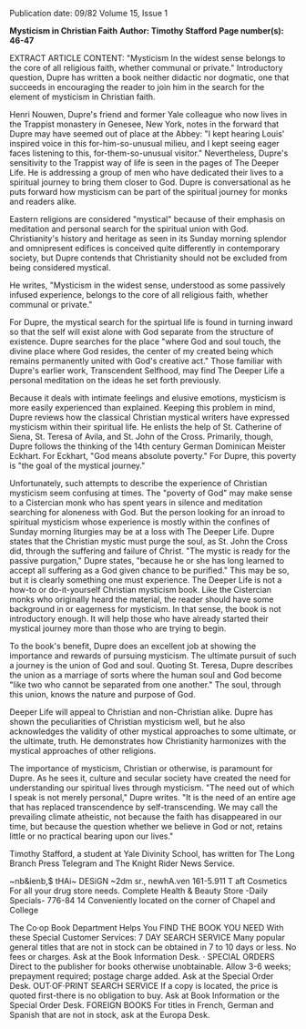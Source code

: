 Publication date: 09/82
Volume 15, Issue 1

**Mysticism in Christian Faith**
**Author: Timothy Stafford**
**Page number(s): 46-47**

EXTRACT ARTICLE CONTENT:
"Mysticism In the widest sense belongs to the core of all religious faith, whether communal or private."  Introductory question, Dupre has written a book neither didactic nor dogmatic, one that succeeds in encouraging the reader to join him in the search for the element of mysticism in Christian faith.

Henri Nouwen, Dupre's friend and former Yale colleague who now lives in the Trappist monastery in Genesee, New York, notes in the forward that Dupre may have seemed out of place at the Abbey: "I kept hearing Louis' inspired voice in this for-him-so-unusual milieu, and I kept seeing eager faces listening to this, for-them-so-unusual visitor." Nevertheless, Dupre's sensitivity to the Trappist way of life is seen in the pages of The Deeper Life. He is addressing a group of men who have dedicated their lives to a spiritual journey to bring them closer to God. Dupre is conversational as he puts forward how mysticism can be part of the spiritual journey for monks and readers alike.

Eastern religions are considered "mystical" because of their emphasis on meditation and personal search for the spiritual union with God. Christianity's history and heritage as seen in its Sunday morning splendor and omnipresent edifices is conceived quite differently in contemporary society, but Dupre contends that Christianity should not be excluded from being considered mystical.

He writes, "Mysticism in the widest sense, understood as some passively infused experience, belongs to the core of all religious faith, whether communal or private."

For Dupre, the mystical search for the spirtual life is found in turning inward so that the self will exist alone with God separate from the structure of existence. Dupre searches for the place "where God and soul touch, the divine place where God resides, the center of my created being which remains permanently united with God's creative act." Those familiar with Dupre's earlier work, Transcendent Selfhood, may find The Deeper Life a personal meditation on the ideas he set forth previously.

Because it deals with intimate feelings and elusive emotions, mysticism is more easily experienced than explained. Keeping this problem in mind, Dupre reviews how the classical Christian mystical writers have expressed mysticism within their spiritual life. He enlists the help of St. Catherine of Siena, St. Teresa of Avila, and St. John of the Cross. Primarily, though, Dupre follows the thinking of the 14th century German Dominican Meister Eckhart. For Eckhart, "God means absolute poverty." For Dupre, this poverty is "the goal of the mystical journey."

Unfortunately, such attempts to describe the experience of Christian mysticism seem confusing at times. The "poverty of God" may make sense to a Cistercian monk who has spent years in silence and meditation searching for aloneness with God. But the person looking for an inroad to spiritual mysticism whose experience is mostly within the confines of Sunday morning liturgies may be at a loss with The Deeper Life. Dupre states that the Christian mystic must purge the soul, as St. John the Cross did, through the suffering and failure of Christ. "The mystic is ready for the passive purgation," Dupre states, "because he or she has long learned to accept all suffering as a God given chance to be purified." This may be so, but it is clearly something one must experience. The Deeper Life is not a how-to or do-it-yourself Christian mysticism book. Like the Cistercian monks who originally heard the material, the reader should have some background in or eagerness for mysticism. In that sense, the book is not introductory enough. It will help those who have already started their mystical journey more than those who are trying to begin.


To the book's benefit, Dupre does an excellent job at showing the importance and rewards of pursuing mysticism. The ultimate pursuit of such a journey is the union of God and soul. Quoting St. Teresa, Dupre describes the union as a marriage of sorts where the human soul and God become "like two who cannot be separated from one another." The soul, through this union, knows the nature and purpose of God.


Deeper Life will appeal to Christian and non-Christian alike. Dupre has shown the peculiarities of Christian mysticism well, but he also acknowledges the validity of other mystical approaches to some ultimate, or the ultimate, truth. He demonstrates how Christianity harmonizes with the mystical approaches of other religions.


The importance of mysticism, Christian or otherwise, is paramount for Dupre. As he sees it, culture and secular society have created the need for understanding our spiritual lives through mysticism. "The need out of which I speak is not merely personal," Dupre writes. "It is the need of an entire age that has replaced transcendence by self-transcending. We may call the prevailing climate atheistic, not because the faith has disappeared in our time, but because the question whether we believe in God or not, retains little or no practical bearing upon our lives."


Timothy Stafford, a student at Yale Divinity School, has written for The Long Branch Press Telegram and The Knight Rider News Service.




~nb&ienb,$ 
tHAi~ DESiGN 
~2dm sr., 
newhA.ven 
161-5.911 
T aft Cosmetics 
For all your drug store needs. 
Complete Health & Beauty Store 
-Daily Specials-
776-84 14 
Conveniently located 
on the corner of Chapel and College


The Co·op Book Department Helps You 
FIND THE BOOK YOU NEED 
With these Special Customer Services: 
7 DAY SEARCH SERVICE 
Many popular general titles that are not in 
stock can be obtained in 7 to 10 days or less. 
No fees or charges. Ask at the Book 
Information Desk. · 
SPECIAL ORDERS 
Direct to the publisher for books otherwise 
unobtainable. Allow 3-6 weeks; prepayment 
required; postage charge added. Ask at the 
Special Order Desk. 
OUT·OF·PRINT SEARCH SERVICE 
If a copy is located, the price is quoted 
first-there is no obligation to buy. Ask at 
Book Information or the Special Order Desk. 
FOREIGN BOOKS 
For titles in French, German and Spanish 
that are not in stock, ask at the Europa Desk.
